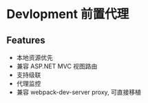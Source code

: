 # Devlopment 前置代理
## Features
- 本地资源优先
- 兼容 ASP.NET MVC 视图路由
- 支持级联
- 代理监控
- 兼容 webpack-dev-server proxy, 可直接移植